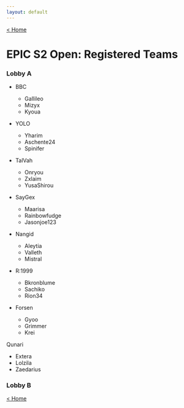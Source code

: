 ```yaml
---
layout: default
---
```


[< Home](https://kanziebub.github.io/SurvivalProtocol/)

# **EPIC S2 Open: Registered Teams**

### Lobby A

- BBC
  - Gallileo
  - Mizyx
  - Kyoua

- YOLO
  - Yharim
  - Aschente24
  - Spinifer

- TalVah
  - Onryou
  - Zxlaim
  - YusaShirou

- SayGex
  - Maarisa
  - Rainbowfudge
  - Jasonjoe123

- Nangid
  - Aleytia
  - Valleth
  - Mistral

- R:1999
  - Bkronblume
  - Sachiko
  - Rion34

- Forsen
  - Gyoo
  - Grimmer
  - Krei

Qunari
  - Extera
  - Lolzila
  - Zaedarius

### Lobby B



[< Home](https://kanziebub.github.io/SurvivalProtocol/)
